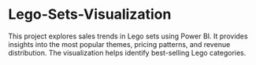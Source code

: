 # Lego-Sets-Visualization
This project explores sales trends in Lego sets using Power BI. It provides insights into the most popular themes, pricing patterns, and revenue distribution. The visualization helps identify best-selling Lego categories.
